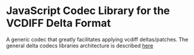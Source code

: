 # JavaScript Codec Library for the VCDIFF Delta Format

A generic codec that greatly facilitates applying vcdiff deltas/patches. The general delta codecs libraries architecture is described [here](https://github.com/ably/wiki/issues/380)
